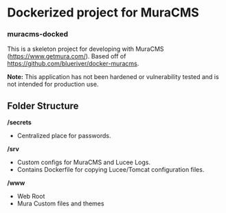 # Dockerized project for MuraCMS
### muracms-docked

This is a skeleton project for developing with MuraCMS (https://www.getmura.com/). Based off of https://github.com/blueriver/docker-muracms. 

**Note:** This application has not been hardened or vulnerability tested and is not intended for production use.

## Folder Structure
**/secrets**
- Centralized place for passwords.

**/srv**
- Custom configs for MuraCMS and Lucee Logs. 
- Contains Dockerfile for copying Lucee/Tomcat configuration files.

**/www**
- Web Root
- Mura Custom files and themes
